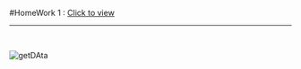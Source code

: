 #HomeWork 1 : [Click to view](https://alikartalonline-week1.netlify.app/)

<hr>
<br>

![getDAta](https://github.com/alikartalonline/Kodluyoruz-Bootcamp-Homeworks/tree/main/Homework%20-%20Week%201/gif/week1.gif)


